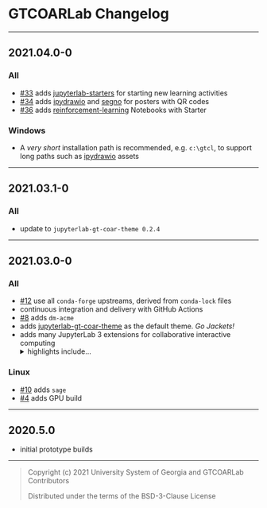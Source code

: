 # GTCOARLab Changelog

---

## 2021.04.0-0

### All

- [#33] adds [jupyterlab-starters] for starting new learning activities
- [#34] adds [ipydrawio] and [segno] for posters with QR codes
- [#36] adds [reinforcement-learning] Notebooks with Starter

### Windows

- A _very short_ installation path is recommended, e.g. `c:\gtcl`, to support long paths
  such as [ipydrawio] assets

[#33]: https://github.com/gt-coar/gt-coar-lab/pull/33
[#34]: https://github.com/gt-coar/gt-coar-lab/pull/34
[#36]: https://github.com/gt-coar/gt-coar-lab/pull/36
[ipydrawio]: https://github.com/deathbeds/ipydrawio
[jupyterlab-starters]: https://github.com/deathbeds/jupyterlab-starters
[segno]: https://github.com/heuer/segno
[reinforcement-learning]: https://github.com/dennybritz/reinforcement-learning

---

## 2021.03.1-0

### All

- update to `jupyterlab-gt-coar-theme 0.2.4`

---

## 2021.03.0-0

### All

- [#12] use all `conda-forge` upstreams, derived from `conda-lock` files
- continuous integration and delivery with GitHub Actions
- [#8] adds `dm-acme`
- adds [jupyterlab-gt-coar-theme] as the default theme. _Go Jackets!_
- adds many JupyterLab 3 extensions for collaborative interactive computing
  <details>
    <summary>highlights include...</summary>
    <ul>
      <li><a href="https://github.com/deathbeds/wxyz">wxyz</a><li>
      <li><a href="https://github.com/holoviz/hvplot">hvplot</a></li>
      <li><a href="https://github.com/jupyrdf/ipyelk">ipyelk</a><li>
      <li><a href="https://github.com/jupyter-widgets/pythreejs">pythreejs</a><li>
      <li><a href="https://github.com/jupyterlab-contrib/jupyterlab-tour">jupyterlab-tour</a><li>
      <li><a href="https://github.com/krassowski/jupyterlab-lsp">jupyterlab-lsp</a><li>
      <li><a href="https://github.com/QuantStack/ipycytoscape">ipycytoscape</a><li>
      <li><a href="https://github.com/yuvipanda/jupyter-videochat">jupyter-videochat</a><li>
    </ul>
  </details>

### Linux

- [#10] adds `sage`
- [#4] adds GPU build

[#4]: https://github.com/gt-coar/gt-coar-lab/issues/4
[#8]: https://github.com/gt-coar/gt-coar-lab/issues/8
[#12]: https://github.com/gt-coar/gt-coar-lab/issues/12
[#10]: https://github.com/gt-coar/gt-coar-lab/issues/10
[jupyterlab-gt-coar-theme]: https://github.com/gt-coar/jupyterlab-gt-coar-theme

---

## 2020.5.0

- initial prototype builds

---

> Copyright (c) 2021 University System of Georgia and GTCOARLab Contributors
>
> Distributed under the terms of the BSD-3-Clause License
